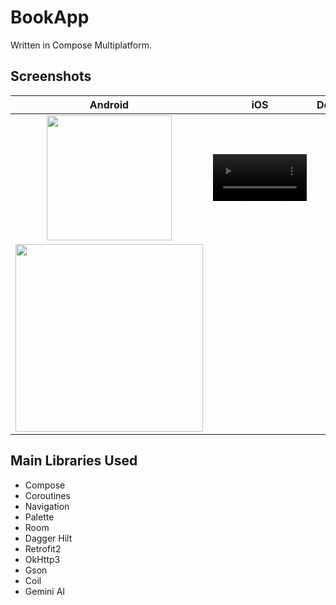 # BookApp

Written in Compose Multiplatform.

## Screenshots

Android | iOS | Desktop
:--: | :--: | :--:
<img width="200" src="https://github.com/user-attachments/assets/a14b0939-d537-47e1-aa5e-dc9eba6a4b9b" /> | <video width="150" src="https://github.com/user-attachments/assets/4752a0ca-8e63-412e-a861-388c5e4fe8ce" />
 | <img width="300" src="https://github.com/user-attachments/assets/8c2416ae-5457-4448-ae74-98a2a965f9f6" />

## Main Libraries Used
- Compose
- Coroutines
- Navigation 
- Palette
- Room
- Dagger Hilt
- Retrofit2
- OkHttp3
- Gson
- Coil
- Gemini AI
